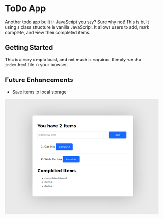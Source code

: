 # ToDo App
Another todo app built in JavaScript you say? Sure why not! This is built using a class structure in vanilla JavaScript. It allows users to add, mark complete, and view their completed items.

## Getting Started
This is a very simple build, and not much is required. Simply run the ```index.html``` file in your browser.

## Future Enhancements
- Save items to local storage

![screenshot](https://raw.githubusercontent.com/sherkoo/todo-js-app/master/src/screenshot.png)
